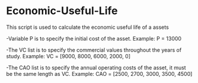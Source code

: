 # Economic-Useful-Life
This script is used to calculate the economic useful life of a assets

-Variable P is to specify the initial cost of the asset.
Example: P = 13000

-The VC list is to specify the commercial values throughout the years of study.
Example: VC = [9000, 8000, 6000, 2000, 0]

-The CAO list is to specify the annual operating costs of the asset, it must be the same length as VC.
Example: CAO = [2500, 2700, 3000, 3500, 4500]
